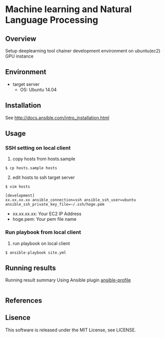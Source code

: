 Machine learning and Natural Language Processing
====

## Overview

Setup deeplearning tool chainer development environment on ubuntu(ec2) GPU instance

## Environment

* target server
  * OS: Ubuntu 14.04

## Installation

See http://docs.ansible.com/intro_installation.html

## Usage

### SSH setting on local client

1. copy hosts from hosts.sample
```
$ cp hosts.sample hosts
```
2. edit hosts to ssh target server
```
$ vim hosts
```

```text:hosts
[development]
xx.xx.xx.xx ansible_connection=ssh ansible_ssh_user=ubuntu ansible_ssh_private_key_file=~/.ssh/hoge.pem
```

* xx.xx.xx.xx: Your EC2 IP Address
* hoge.pem: Your pem file name

### Run playbook from local client

1. run playbook on local client

```
$ ansible-playbook site.yml
```

## Running results

Running result summary
Using Ansible plugin [ansible-profile](https://github.com/jlafon/ansible-profile)

```

```

## References


## Lisence

This software is released under the MIT License, see LICENSE.
